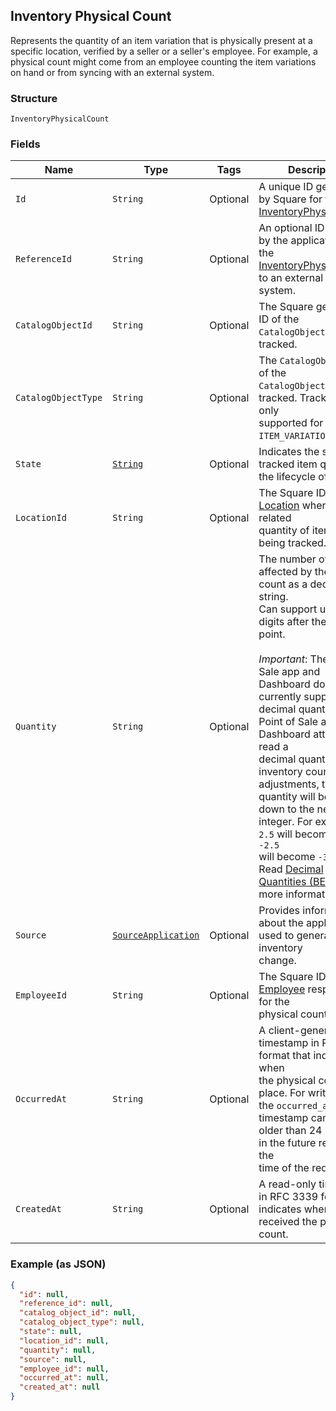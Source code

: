 ## Inventory Physical Count

Represents the quantity of an item variation that is physically present
at a specific location, verified by a seller or a seller's employee. For example,
a physical count might come from an employee counting the item variations on
hand or from syncing with an external system.

### Structure

`InventoryPhysicalCount`

### Fields

| Name | Type | Tags | Description |
|  --- | --- | --- | --- |
| `Id` | `String` | Optional | A unique ID generated by Square for the<br>[InventoryPhysicalCount](#type-inventoryphysicalcount). |
| `ReferenceId` | `String` | Optional | An optional ID provided by the application to tie the<br>[InventoryPhysicalCount](#type-inventoryphysicalcount) to an external<br>system. |
| `CatalogObjectId` | `String` | Optional | The Square generated ID of the<br>`CatalogObject` being tracked. |
| `CatalogObjectType` | `String` | Optional | The `CatalogObjectType` of the<br>`CatalogObject` being tracked. Tracking is only<br>supported for the `ITEM_VARIATION` type. |
| `State` | [`String`](/doc/models/inventory-state.md) | Optional | Indicates the state of a tracked item quantity in the lifecycle of goods. |
| `LocationId` | `String` | Optional | The Square ID of the [Location](#type-location) where the related<br>quantity of items are being tracked. |
| `Quantity` | `String` | Optional | The number of items affected by the physical count as a decimal string.<br>Can support up to 5 digits after the decimal point.<br><br>_Important_: The Point of Sale app and Dashboard do not currently support<br>decimal quantities. If a Point of Sale app or Dashboard attempts to read a<br>decimal quantity on inventory counts or adjustments, the quantity will be rounded<br>down to the nearest integer. For example, `2.5` will become `2`, and `-2.5`<br>will become `-3`.<br>Read [Decimal Quantities (BETA)](https://developer.squareup.com/docs/inventory-api/what-it-does#decimal-quantities-beta) for more information. |
| `Source` | [`SourceApplication`](/doc/models/source-application.md) | Optional | Provides information about the application used to generate an inventory<br>change. |
| `EmployeeId` | `String` | Optional | The Square ID of the [Employee](#type-employee) responsible for the<br>physical count. |
| `OccurredAt` | `String` | Optional | A client-generated timestamp in RFC 3339 format that indicates when<br>the physical count took place. For write actions, the `occurred_at`<br>timestamp cannot be older than 24 hours or in the future relative to the<br>time of the request. |
| `CreatedAt` | `String` | Optional | A read-only timestamp in RFC 3339 format that indicates when Square<br>received the physical count. |

### Example (as JSON)

```json
{
  "id": null,
  "reference_id": null,
  "catalog_object_id": null,
  "catalog_object_type": null,
  "state": null,
  "location_id": null,
  "quantity": null,
  "source": null,
  "employee_id": null,
  "occurred_at": null,
  "created_at": null
}
```

